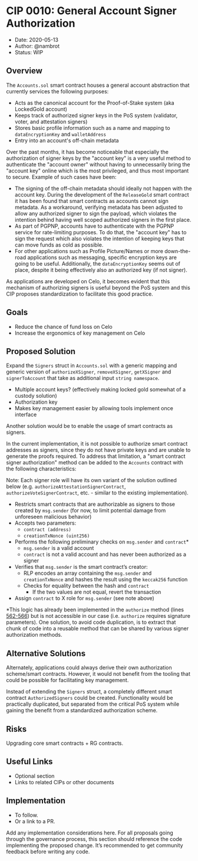 # CIP 0010: General Account Signer Authorization

- Date: 2020-05-13
- Author: @nambrot
- Status: WIP

## Overview

The `Accounts.sol` smart contract houses a general account abstraction that currently services the following purposes:
- Acts as the canonical account for the Proof-of-Stake system (aka LockedGold account)
- Keeps track of authorized signer keys in the PoS system (validator, voter, and attestation signers)
- Stores basic profile information such as a name and mapping to `dataEncryptionKey` and `walletAddress`
- Entry into an account's off-chain metadata

Over the past months, it has become noticeable that especially the authorization of signer keys by the "account key" is a very useful method to authenticate the "account owner" without having to unnecessarily bring the "account key" online which is the most privileged, and thus most important to secure. Example of such cases have been:

- The signing of the off-chain metadata should ideally not happen with the account key. During the development of the `ReleaseGold` smart contract it has been found that smart contracts as accounts cannot sign metadata. As a workaround, verifying metadata has been adjusted to allow any authorized signer to sign the payload, which violates the intention behind having well scoped authorized signers in the first place.
- As part of PGPNP, accounts have to authenticate with the PGPNP service for rate-limiting purposes. To do that, the "account key" has to sign the request which also violates the intention of keeping keys that can move funds as cold as possible.
- For other applications such as Profile Picture/Names or more down-the-road applications such as messaging, specific encryption keys are going to be useful. Additionally, the `dataEncryptionKey` seems out of place, despite it being effectively also an authorized key (if not signer).

As applications are developed on Celo, it becomes evident that this mechanism of authorizing signers is useful beyond the PoS system and this CIP proposes standardization to facilitate this good practice.

## Goals

- Reduce the chance of fund loss on Celo
- Increase the ergonomics of key management on Celo

## Proposed Solution

Expand the `Signers` struct in `Accounts.sol` with a generic mapping and generic version of `authorizeXSigner`, `removeXSigner`, `getXSigner` and `signerToAccount` that take as additional input `string namespace`.

- Multiple account keys? (effectively making locked gold somewhat of a custody solution)
- Authorization key
- Makes key management easier by allowing tools implement once interface

Another solution would be to enable the usage of smart contracts as signers.

In the current implementation, it is not possible to authorize smart contract addresses as signers, since they do not have private keys and are unable to generate the proofs required. To address that limitation, a "smart contract signer authorization" method can be added to the `Accounts` contract with the following characteristics:

Note: Each signer role will have its own variant of the solution outlined below (e.g. `authorizeAttestationSignerContract`, `authorizeVoteSignerContract`, etc. - similar to the existing implementation).

- Restricts smart contracts that are authorizable as signers to those created by `msg.sender` (for now, to limit potential damage from unforeseen malicious behavior)
- Accepts two parameters:
    - `contract (address)`
    - `creationTxNonce (uint256)`
- Performs the following preliminary checks on `msg.sender` and `contract`*
    - `msg.sender` is a valid account
    - `contract` is not a valid account and has never been authorized as a signer
- Verifies that `msg.sender` is the smart contract’s creator:
    - RLP encodes an array containing the `msg.sender` and `creationTxNonce` and hashes the result using the `keccak256` function
    - Checks for equality between the hash and `contract`
        - If the two values are not equal, revert the transaction
- Assign `contract` to X role for `msg.sender` (see note above)

*This logic has already been implemented in the `authorize` method (lines [562-566](https://github.com/celo-org/celo-monorepo/blob/master/packages/protocol/contracts/common/Accounts.sol#L562)) but is not accessible in our case (i.e. `authorize` requires signature parameters). One solution, to avoid code duplication, is to extract that chunk of code into a reusable method that can be shared by various signer authorization methods.

## Alternative Solutions

Alternately, applications could always derive their own authorization scheme/smart contracts. However, it would not benefit from the tooling that could be possible for facilitating key management.

Instead of extending the `Signers` struct, a completely different smart contract `AuthorizedSigners` could be created. Functionality would be practically duplicated, but separated from the critical PoS system while gaining the benefit from a standardized authorization scheme.

## Risks

Upgrading core smart contracts + RG contracts.

## Useful Links

* Optional section
* Links to related CIPs or other documents

## Implementation

* To follow.
* Or a link to a PR.

Add any implementation considerations here. For all proposals going through the governance process, this section should reference the code implementing the proposed change. It’s recommended to get community feedback before writing any code.
